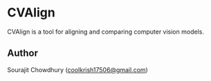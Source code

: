 # CVAlign
CVAlign is a tool for aligning and comparing computer vision models.
## Author
Sourajit Chowdhury (coolkrish17506@gmail.com)

